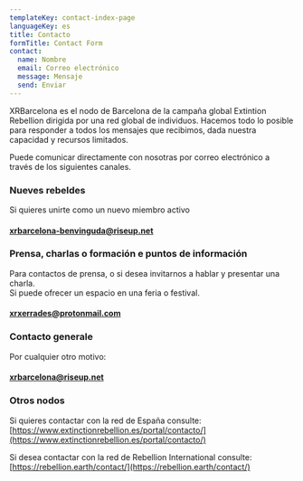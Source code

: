 ```yaml
---
templateKey: contact-index-page
languageKey: es
title: Contacto
formTitle: Contact Form
contact:
  name: Nombre
  email: Correo electrónico
  message: Mensaje
  send: Enviar
---
```


XRBarcelona es el nodo de Barcelona de la campaña global Extintion Rebellion dirigida por una red global de individuos. Hacemos todo lo posible para responder a todos los mensajes que recibimos, dada nuestra capacidad y recursos limitados.

Puede comunicar directamente con nosotras por correo electrónico a través de los siguientes canales.

### Nueves rebeldes
Si quieres unirte como un nuevo miembro activo  
#### [xrbarcelona-benvinguda@riseup.net](xrbarcelona-benvinguda@riseup.net) 


### Prensa, charlas o formación e puntos de información
Para contactos de prensa, o si desea invitarnos a hablar y presentar una charla.  
Si puede ofrecer un espacio en una feria o festival.  
#### [xrxerrades@protonmail.com](xrxerrades@protonmail.com) 

### Contacto generale
Por cualquier otro motivo:  
#### [xrbarcelona@riseup.net](xrbarcelona@riseup.net)  

### Otros nodos
Si quieres contactar con la red de España consulte:  
[https://www.extinctionrebellion.es/portal/contacto/](https://www.extinctionrebellion.es/portal/contacto/) 

Si desea contactar con la red de Rebellion International consulte:  
[https://rebellion.earth/contact/](https://rebellion.earth/contact/)

